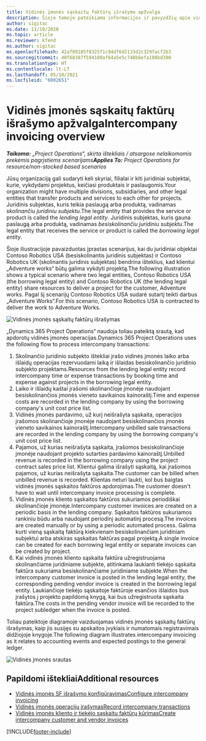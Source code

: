 ```yaml
---
title: Vidinės įmonės sąskaitų faktūrų išrašymo apžvalga
description: Šioje temoje pateikiama informacijos ir pavyzdžių apie vidinės įmonės SF išrašymą už projektus.
author: sigitac
ms.date: 11/19/2020
ms.topic: article
ms.reviewer: kfend
ms.author: sigitac
ms.openlocfilehash: 42af89105f8325f1c94df6d2133d2c329facf2b3
ms.sourcegitcommit: 40f68387f594180af64a5e5c748b6efa188bd300
ms.translationtype: HT
ms.contentlocale: lt-LT
ms.lasthandoff: 05/10/2021
ms.locfileid: "6002651"
---
```

# <a name="intercompany-invoicing-overview"></a><span data-ttu-id="0a6f4-103">Vidinės įmonės sąskaitų faktūrų išrašymo apžvalga</span><span class="sxs-lookup"><span data-stu-id="0a6f4-103">Intercompany invoicing overview</span></span>

<span data-ttu-id="0a6f4-104">_**Taikoma:** „Project Operations“, skirta ištekliais / atsargose nelaikomomis prekėmis pagrįstiems scenarijams_</span><span class="sxs-lookup"><span data-stu-id="0a6f4-104">_**Applies To:** Project Operations for resource/non-stocked based scenarios_</span></span>

<span data-ttu-id="0a6f4-105">Jūsų organizaciją gali sudaryti keli skyriai, filialai ir kiti juridiniai subjektai, kurie, vykdydami projektus, keičiasi produktais ir paslaugomis.</span><span class="sxs-lookup"><span data-stu-id="0a6f4-105">Your organization might have multiple divisions, subsidiaries, and other legal entities that transfer products and services to each other for projects.</span></span> <span data-ttu-id="0a6f4-106">Juridinis subjektas, kuris teikia paslaugą arba produktą, vadinamas *skolinančiu juridiniu subjektu*.</span><span class="sxs-lookup"><span data-stu-id="0a6f4-106">The legal entity that provides the service or product is called the *lending legal entity*.</span></span> <span data-ttu-id="0a6f4-107">Juridinis subjektas, kuris gauna paslaugą arba produktą, vadinamas *besiskolinančiu juridiniu subjektu*.</span><span class="sxs-lookup"><span data-stu-id="0a6f4-107">The legal entity that receives the service or product is called the *borrowing legal entity*.</span></span>

<span data-ttu-id="0a6f4-108">Šioje iliustracijoje pavaizduotas įprastas scenarijus, kai du juridiniai objektai Contoso Robotics USA (besiskolinantis juridinis subjektas) ir Contoso Robotics UK (skolinantis juridinis subjektas) bendrina išteklius, kad klientui „Adventure works“ būtų galima vykdyti projektą.</span><span class="sxs-lookup"><span data-stu-id="0a6f4-108">The following illustration shows a typical scenario where two legal entities, Contoso Robotics USA (the borrowing legal entity) and Contoso Robotics UK (the lending legal entity) share resources to deliver a project for the customer, Adventure works.</span></span> <span data-ttu-id="0a6f4-109">Pagal šį scenarijų Contoso Robotics USA sudarė sutartį teikti darbus „Adventure Works“.</span><span class="sxs-lookup"><span data-stu-id="0a6f4-109">For this scenario, Contoso Robotics USA is contracted to deliver the work to Adventure Works.</span></span>

![Vidinės įmonės sąskaitų faktūrų išrašymas](./media/IntercompanyScenario.png) 

<span data-ttu-id="0a6f4-111">„Dynamics 365 Project Operations“ naudoja toliau pateiktą srautą, kad apdorotų vidinės įmonės operacijas.</span><span class="sxs-lookup"><span data-stu-id="0a6f4-111">Dynamics 365 Project Operations uses the following flow to process intercompany transactions:</span></span>

1. <span data-ttu-id="0a6f4-112">Skolinančio juridinio subjekto ištekliai įrašo vidinės įmonės laiko arba išlaidų operacijas rezervuodami laiką ir išlaidas besiskolinančio juridinio subjekto projektams.</span><span class="sxs-lookup"><span data-stu-id="0a6f4-112">Resources from the lending legal entity record intercompany time or expense transactions by booking time and expense against projects in the borrowing legal entity.</span></span>
2. <span data-ttu-id="0a6f4-113">Laiko ir išlaidų kaštai įrašomi skolinančioje įmonėje naudojant besiskolinančios įmonės vieneto savikainos kainoraštį.</span><span class="sxs-lookup"><span data-stu-id="0a6f4-113">Time and expense costs are recorded in the lending company by using the borrowing company's unit cost price list.</span></span>
3. <span data-ttu-id="0a6f4-114">Vidinės įmonės pardavimo, už kurį neišrašyta sąskaita, operacijos įrašomos skolinančioje įmonėje naudojant besiskolinančios įmonės vieneto savikainos kainoraštį.</span><span class="sxs-lookup"><span data-stu-id="0a6f4-114">Intercompany unbilled sale transactions are recorded in the lending company by using the borrowing company's unit cost price list.</span></span>
4. <span data-ttu-id="0a6f4-115">Pajamos, už kurias neišrašyta sąskaita, įrašomos besiskolinančioje įmonėje naudojant projekto sutarties pardavimo kainoraštį.</span><span class="sxs-lookup"><span data-stu-id="0a6f4-115">Unbilled revenue is recorded in the borrowing company using the project contract sales price list.</span></span> <span data-ttu-id="0a6f4-116">Klientui galima išrašyti sąskaitą, kai įrašomos pajamos, už kurias neišrašyta sąskaita.</span><span class="sxs-lookup"><span data-stu-id="0a6f4-116">The customer can be billed when unbilled revenue is recorded.</span></span> <span data-ttu-id="0a6f4-117">Klientas neturi laukti, kol bus baigtas vidinės įmonės sąskaitos faktūros apdorojimas.</span><span class="sxs-lookup"><span data-stu-id="0a6f4-117">The customer doesn't have to wait until intercompany invoice processing is complete.</span></span>
5. <span data-ttu-id="0a6f4-118">Vidinės įmonės kliento sąskaitos faktūros sukuriamos periodiškai skolinančioje įmonėje.</span><span class="sxs-lookup"><span data-stu-id="0a6f4-118">Intercompany customer invoices are created on a periodic basis in the lending company.</span></span> <span data-ttu-id="0a6f4-119">Sąskaitos faktūros sukuriamos rankiniu būdu arba naudojant periodinį automatinį procesą.</span><span class="sxs-lookup"><span data-stu-id="0a6f4-119">The invoices are created manually or by using a periodic automated process.</span></span> <span data-ttu-id="0a6f4-120">Galima kurti vieną sąskaitą faktūrą kiekvienam besiskolinančiam juridiniam subjektui arba atskiras sąskaitas faktūras pagal projektą.</span><span class="sxs-lookup"><span data-stu-id="0a6f4-120">A single invoice can be created for each borrowing legal entity or separate invoices can be created by project.</span></span>
6. <span data-ttu-id="0a6f4-121">Kai vidinės įmonės kliento sąskaita faktūra užregistruojama skolinančiame juridiniame subjekte, atitinkama laukianti tiekėjo sąskaita faktūra sukuriama besiskolinančiame juridiniame subjekte.</span><span class="sxs-lookup"><span data-stu-id="0a6f4-121">When the intercompany customer invoice is posted in the lending legal entity, the corresponding pending vendor invoice is created in the borrowing legal entity.</span></span> <span data-ttu-id="0a6f4-122">Laukiančioje tiekėjo sąskaitoje faktūroje esančios išlaidos bus įrašytos į projekto papildomą knygą, kai bus užregistruota sąskaita faktūra.</span><span class="sxs-lookup"><span data-stu-id="0a6f4-122">The costs in the pending vendor invoice will be recorded to the project subledger when the invoice is posted.</span></span>

<span data-ttu-id="0a6f4-123">Toliau pateiktoje diagramoje vaizduojamas vidinės įmonės sąskaitų faktūrų išrašymas, kaip jis susijęs su apskaitos įvykiais ir numatomais registravimais didžiojoje knygoje.</span><span class="sxs-lookup"><span data-stu-id="0a6f4-123">The following diagram illustrates intercompany invoicing as it relates to accounting events and expected postings to the general ledger.</span></span>

![Vidinės įmonės srautas](./media/IntercompanyFlow.png)

## <a name="additional-resources"></a><span data-ttu-id="0a6f4-125">Papildomi ištekliai</span><span class="sxs-lookup"><span data-stu-id="0a6f4-125">Additional resources</span></span>

- [<span data-ttu-id="0a6f4-126">Vidinės įmonės SF išrašymo konfigūravimas</span><span class="sxs-lookup"><span data-stu-id="0a6f4-126">Configure intercompany invoicing</span></span>](configure-intercompany-invoicing.md)
- [<span data-ttu-id="0a6f4-127">Vidinės įmonės operacijų įrašymas</span><span class="sxs-lookup"><span data-stu-id="0a6f4-127">Record intercompany transactions</span></span>](create-intercompany-transactions.md)
- [<span data-ttu-id="0a6f4-128">Vidinės įmonės kliento ir tiekėjo sąskaitų faktūrų kūrimas</span><span class="sxs-lookup"><span data-stu-id="0a6f4-128">Create intercompany customer and vendor invoices</span></span>](create-intercompany-customer-vendor-invoices.md)


[!INCLUDE[footer-include](../includes/footer-banner.md)]